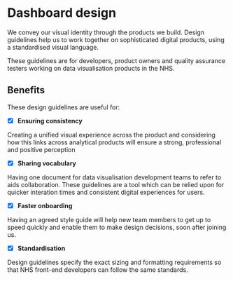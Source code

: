# Dashboard design

We convey our visual identity through the products we build. Design guidelines help us to work together on sophisticated digital products, using a standardised visual language. 

These guidelines are for developers, product owners and quality assurance testers working on data visualisation products in the NHS.


## Benefits

These design guidelines are useful for:

- [x] **Ensuring consistency**

Creating a unified visual experience across the product and considering how this links across analytical products will ensure a strong, professional and positive perception

- [x] **Sharing vocabulary**

Having one document for data visualisation development teams to refer to aids collaboration. These guidelines are a tool which can be relied upon for quicker interation times and consistent digital experiences for users.

- [x] **Faster onboarding**

Having an agreed style guide will help new team members to get up to speed quickly and enable them to make design decisions, soon after joining us.

- [x] **Standardisation**

Design guidelines specify the exact sizing and formatting requirements so that NHS front-end developers can follow the same standards.
